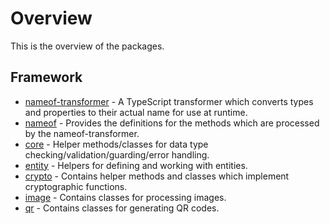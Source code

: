 # Overview

This is the overview of the packages.

## Framework

- [nameof-transformer](packages/nameof-transformer/overview) - A TypeScript transformer which converts types and properties to their actual name for use at runtime.
- [nameof](packages/nameof/overview) - Provides the definitions for the methods which are processed by the nameof-transformer.
- [core](packages/core/overview) - Helper methods/classes for data type checking/validation/guarding/error handling.
- [entity](packages/entity/overview) - Helpers for defining and working with entities.
- [crypto](packages/crypto/overview) - Contains helper methods and classes which implement cryptographic functions.
- [image](packages/image/overview) - Contains classes for processing images.
- [qr](packages/qr/overview) - Contains classes for generating QR codes.
